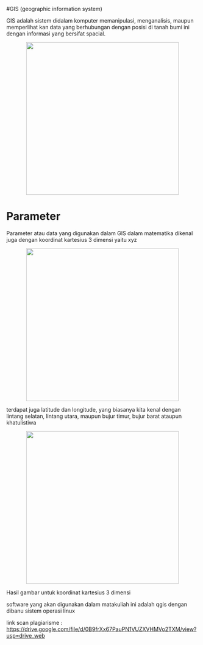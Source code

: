 #GIS (geographic information system) 

GIS adalah sistem didalam komputer memanipulasi, menganalisis, maupun memperlihat kan data yang berhubungan dengan posisi di tanah bumi ini dengan informasi yang bersifat spacial.
<p align="center">
  <img src="GIS/img/GIS1.jpg" width="400px">
</p>

# Parameter
Parameter atau data yang digunakan dalam GIS dalam matematika dikenal juga dengan koordinat kartesius 3 dimensi yaitu xyz

<p align="center">
  <img src="GIS/img/GIS2.jpg" width="400px">
</p>

terdapat juga latitude dan longitude, yang biasanya kita kenal dengan lintang selatan, lintang utara, maupun bujur timur, bujur barat ataupun khatulistiwa

<p align="center">
  <img src="GIS/img/GIS3.png" width="400px">
</p>

Hasil gambar untuk koordinat kartesius 3 dimensi

software yang akan digunakan dalam matakuliah ini adalah qgis dengan dibanu sistem operasi linux

link scan plagiarisme : https://drive.google.com/file/d/0B9frXx67PauPN1VUZXVHMVo2TXM/view?usp=drive_web
